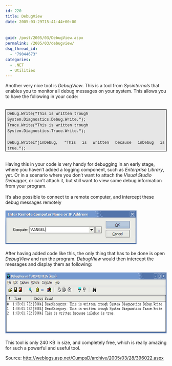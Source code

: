 ```yaml
---
id: 220
title: DebugView
date: 2005-03-29T15:41:44+00:00


guid: /post/2005/03/DebugView.aspx
permalink: /2005/03/debugview/
dsq_thread_id:
  - "79044673"
categories:
  - .NET
  - Utilities
---
```

Another very nice tool is <i>DebugView</i>. This is a tool from <i>Sysinternals</i> that enables you to monitor all debug messages on your system. This allows you to have the following in your code:<br />
<p class="MsoNormal" style="MARGIN: 0cm 0cm 0pt; TEXT-ALIGN: justify"><span lang="EN" style="FONT-SIZE: 10pt; FONT-FAMILY: Verdana; mso-bidi-font-family: 'Courier New'"><?xml:namespace prefix ="" o /><o:p>&nbsp;</o:p></span></p>
<div style="BORDER-RIGHT: windowtext 1pt solid; PADDING-RIGHT: 4pt; BORDER-TOP: windowtext 1pt solid; PADDING-LEFT: 4pt; BACKGROUND: #e6e6e6; PADDING-BOTTOM: 1pt; BORDER-LEFT: windowtext 1pt solid; PADDING-TOP: 1pt; BORDER-BOTTOM: windowtext 1pt solid; mso-element: para-border-div; mso-border-alt: solid windowtext .5pt">
<p class="MsoNormal" style="BORDER-RIGHT: medium none; PADDING-RIGHT: 0cm; BORDER-TOP: medium none; PADDING-LEFT: 0cm; BACKGROUND: #e6e6e6; PADDING-BOTTOM: 0cm; MARGIN: 0cm 0cm 0pt; BORDER-LEFT: medium none; PADDING-TOP: 0cm; BORDER-BOTTOM: medium none; mso-border-alt: solid windowtext .5pt; mso-padding-alt: 1.0pt 4.0pt 1.0pt 4.0pt; mso-layout-grid-align: none"><span lang="EN" style="FONT-SIZE: 9pt; FONT-FAMILY: 'Courier New'; mso-ansi-language: EN-GB; mso-fareast-language: NL">Debug.Write("This is written trough System.Diagnostics.Debug.Write.");<o:p></o:p></span></p>
<p class="MsoNormal" style="BORDER-RIGHT: medium none; PADDING-RIGHT: 0cm; BORDER-TOP: medium none; PADDING-LEFT: 0cm; BACKGROUND: #e6e6e6; PADDING-BOTTOM: 0cm; MARGIN: 0cm 0cm 0pt; BORDER-LEFT: medium none; PADDING-TOP: 0cm; BORDER-BOTTOM: medium none; mso-border-alt: solid windowtext .5pt; mso-padding-alt: 1.0pt 4.0pt 1.0pt 4.0pt; mso-layout-grid-align: none"><span lang="EN" style="FONT-SIZE: 9pt; FONT-FAMILY: 'Courier New'; mso-ansi-language: EN-GB; mso-fareast-language: NL">Trace.Write("This is written trough System.Diagnostics.Trace.Write.");<o:p></o:p></span></p>
<p class="MsoNormal" style="BORDER-RIGHT: medium none; PADDING-RIGHT: 0cm; BORDER-TOP: medium none; PADDING-LEFT: 0cm; BACKGROUND: #e6e6e6; PADDING-BOTTOM: 0cm; MARGIN: 0cm 0cm 0pt; BORDER-LEFT: medium none; PADDING-TOP: 0cm; BORDER-BOTTOM: medium none; mso-border-alt: solid windowtext .5pt; mso-padding-alt: 1.0pt 4.0pt 1.0pt 4.0pt; mso-layout-grid-align: none"><span lang="EN" style="FONT-SIZE: 9pt; FONT-FAMILY: 'Courier New'; mso-ansi-language: EN-GB; mso-fareast-language: NL"><o:p>&nbsp;</o:p></span></p>
<p class="MsoNormal" style="BORDER-RIGHT: medium none; PADDING-RIGHT: 0cm; BORDER-TOP: medium none; PADDING-LEFT: 0cm; BACKGROUND: #e6e6e6; PADDING-BOTTOM: 0cm; MARGIN: 0cm 0cm 0pt; BORDER-LEFT: medium none; PADDING-TOP: 0cm; BORDER-BOTTOM: medium none; TEXT-ALIGN: justify; mso-border-alt: solid windowtext .5pt; mso-padding-alt: 1.0pt 4.0pt 1.0pt 4.0pt"><span lang="EN" style="FONT-SIZE: 9pt; FONT-FAMILY: 'Courier New'; mso-ansi-language: EN-GB; mso-fareast-language: NL">Debug.WriteIf(inDebug, "This is written because inDebug is true.");<span style="mso-tab-count: 1">&nbsp;&nbsp;&nbsp;&nbsp;&nbsp;&nbsp; </span></span><span lang="EN" style="FONT-SIZE: 9pt; FONT-FAMILY: Verdana; mso-bidi-font-family: 'Courier New'"><o:p></o:p></span></p></div>
<p><br />Having this in your code is very handy for debugging in an early stage, where you haven&rsquo;t added a logging component, such as <i>Enterprise Library</i>, yet. Or in a scenario where you don&rsquo;t want to attach the <i>Visual Studio Debugger</i>, or can&rsquo;t attach it, but still want to view some debug information from your program.<br /><br />It&rsquo;s also possible to connect to a remote computer, and intercept these debug messages remotely<br /><br /><img height="105" alt="050339debugviewremote" src="/wp-content/uploads/contentbinary/050339debugviewremote.jpg" width="410" border="0" /><br /><br />After having added code like this, the only thing that has to be done is open <i>DebugView</i> and run the program. <i>DebugView</i> would then intercept the messages and display them as following:<br /><br /><img height="190" alt="050339debugview" src="/wp-content/uploads/contentbinary/050339debugview.jpg" width="738" border="0" /><br /><br />This tool is only 240 KB in size, and completely free, which is really amazing for such a powerful and useful tool. </p>
<p>Source: <a href="http://weblogs.asp.net/CumpsD/archive/2005/03/28/396022.aspx">http://weblogs.asp.net/CumpsD/archive/2005/03/28/396022.aspx</a></p>
